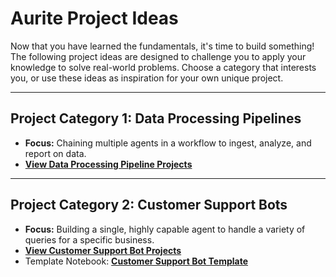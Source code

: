 # Aurite Project Ideas

Now that you have learned the fundamentals, it's time to build something! The following project ideas are designed to challenge you to apply your knowledge to solve real-world problems. Choose a category that interests you, or use these ideas as inspiration for your own unique project.

---

## Project Category 1: Data Processing Pipelines

- **Focus:** Chaining multiple agents in a workflow to ingest, analyze, and report on data.
- **[View Data Processing Pipeline Projects](Project_Ideas_Data_Processing.md)**

---

## Project Category 2: Customer Support Bots

- **Focus:** Building a single, highly capable agent to handle a variety of queries for a specific business.
- **[View Customer Support Bot Projects](Project_Ideas_Customer_Support.md)**
- Template Notebook: **[Customer Support Bot Template](https://colab.research.google.com/drive/1RWe6vutqFwsKweTsEVyCj32-rZDzvnbL?usp=sharing)**
